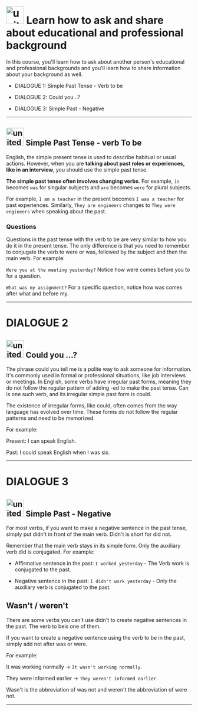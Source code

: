 # <img width="48" height="48" src="https://img.icons8.com/emoji/48/united-kingdom-emoji.png" alt="united-kingdom-emoji"/> Learn how to ask and share about educational and professional background

In this course, you'll learn how to ask about another person's educational and professional backgrounds and you'll learn how to share information about your background as well.

- DIALOGUE 1: Simple Past Tense - Verb to be

- DIALOGUE 2: Could you...?

- DIALOGUE 3: Simple Past - Negative
  
---

## <img width="48" height="48" src="https://img.icons8.com/emoji/48/united-kingdom-emoji.png" alt="united-kingdom-emoji"/> Simple Past Tense - verb To be

English, the simple present tense is used to describe habitual or usual actions. However, when you are **talking about past roles or experiences, like in an interview**, you should use the simple past tense.

**The simple past tense often involves changing verbs**. For example, ``is`` becomes ``was`` for singular subjects and ``are`` becomes ``were`` for plural subjects.

For example, ``I am a teacher`` in the present becomes ``I was a teacher`` for past experiences. Similarly, ``They are engineers`` changes to ``They were engineers`` when speaking about the past.

### Questions

Questions in the past tense with the verb to be are very similar to how you do it in the present tense. The only difference is that you need to remember to conjugate the verb to were or was, followed by the subject and then the main verb. For example:

``Were you at the meeting yesterday?`` Notice how were comes before you to for a question. 

``What was my assignment?`` For a specific question, notice how was comes after what and before my.

---

# DIALOGUE 2

## <img width="48" height="48" src="https://img.icons8.com/emoji/48/united-kingdom-emoji.png" alt="united-kingdom-emoji"/> Could you ...?

The phrase could you tell me is a polite way to ask someone for information. It's commonly used in formal or professional situations, like job interviews or meetings. In English, some verbs have irregular past forms, meaning they do not follow the regular pattern of adding -ed to make the past tense. Can is one such verb, and its irregular simple past form is could.

The existence of irregular forms, like could, often comes from the way language has evolved over time. These forms do not follow the regular patterns and need to be memorized.

For example:

Present: I can speak English.

Past: I could speak English when I was six.

---

# DIALOGUE 3

## <img width="48" height="48" src="https://img.icons8.com/emoji/48/united-kingdom-emoji.png" alt="united-kingdom-emoji"/> Simple Past - Negative

For most verbs, if you want to make a negative sentence in the past tense, simply put didn't in front of the main verb. Didn't is short for did not.

Remember that the main verb stays in its simple form. Only the auxiliary verb did is conjugated. For example:

- Affirmative sentence in the past: ``I worked yesterday`` - The Verb work is conjugated to the past.

- Negative sentence in the past: ``I didn't work yesterday`` - Only the auxiliary verb is conjugated to the past.

## Wasn't / weren't

There are some verbs you can't use didn't to create negative sentences in the past. The verb to beis one of them.

If you want to create a negative sentence using the verb to be in the past, simply add not after was or were. 

For example:

It was working normally -> ``It wasn't working normally``.

They were informed earlier -> ``They weren't informed earlier``.

Wasn't is the abbreviation of was not and weren't the abbreviation of were not.

---
